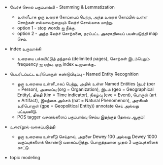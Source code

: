 * வேர்ச் சொல் பகுப்பாய்வி -  Stemming &  Lemmatization
    * உள்ளீடாக ஒரு உரைக் கோப்பைப் பெற்ற, அந்த உரைக் கோப்பில் உள்ள சொற்கள் எல்லாவற்றையும் வேர்ச் சொல்லாக மாற்று.  
   * option 1 - stop words ஐ நீக்கு.
   * option 2 - அந்த வேர்ச் சொற்களை, தரப்பட்ட அகராதியைப் பயன்படுத்தி map செய்.

* index உருவாக்கி
    * உரையை பக்கமிட்டுத் தந்தால் (delimited pages), சொற்கள் இடம்பெறும் frequency ஐ ஏற்ப, ஒரு index உருவாக்கு..

* பெயரிடப்பட்ட உரிபொருள் கண்டுபிடிப்பு - Named Entity Recognition
    * ஒரு உரையை உள்ளீடாகப் பெற்று, அதில் உள்ள Named Entities (நபர் (per = Person), அமைப்பு (org = Organization), இடம் (geo = Geographical Entity), திகதி (tim = Time indicator), நிகழ்வு (eve = Event), பொருள் (art = Artifact), இயற்கை அம்சம் (nat = Natural Phenomenon), அரசியல் உரிபொருள் (gpe = Geopolitical Entity)) annotate செய் அல்லது பட்டியலிடு.
    * POS tagger  வசனங்களைப் பகுப்பாய்வு செய்ய இதற்குத் தேவை ஆகும்!

* உரை/நூல் வகைப்படுத்தி
    * ஒரு உரையை உள்ளீடு செய்தால், அதனை Dewey 100 அல்லது  Dewey 1000 வகுப்புக்களைக் கொண்டு வகைப்படுத்து.  பொருத்தமான முதல் 3 பகுப்புக்களைக் காட்டு.

* topic modeling 
